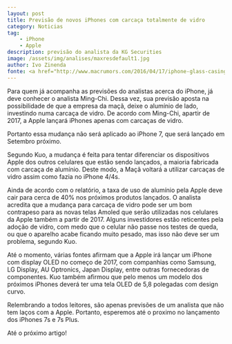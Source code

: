 ```yaml
---
layout: post
title: Previsão de novos iPhones com carcaça totalmente de vidro
category: Noticias
tag:
    - iPhone
    - Apple
description: previsão do analista da KG Securities
image: /assets/img/analises/maxresdefault1.jpg
author: Ivo Zinenda
fonte: <a href="http://www.macrumors.com/2016/04/17/iphone-glass-casing-amoled-2017/?utm_source=feedly&utm_medium=webfeeds">Mac Rumors</a>
---
```


Para quem já acompanha as previsões do analistas acerca do iPhone, já deve conhecer o analista Ming-Chi.
Dessa vez, sua previsão aposta na possibilidade de que a empresa da maçã, deixe o alumínio de lado, investindo numa carcaça de vidro.
De acordo com Ming-Chi, apartir de 2017, a Apple lançará iPhones apenas com carcaças de vidro.

Portanto essa mudança não será aplicado ao iPhone 7, que será lançado em Setembro próximo.

Segundo Kuo, a mudança é feita para tentar diferenciar os dispositivos Apple dos outros celulares que estão sendo lançados, a maioria fabricada com carcaça de alumínio. 
Deste modo, a Maçã voltará a utilizar carcaças de vidro assim como fazia no iPhone 4/4s.

Ainda de acordo com o relatório, a taxa de uso de alumínio pela Apple deve cair para cerca de 40% nos próximos produtos lançados. 
O analista acredita que a mudança para carcaça de vidro pode ser um bom contrapeso para as novas telas Amoled que serão utilizadas nos celulares da Apple também a partir de 2017. 
Alguns investidores estão reticentes pela adoção de vidro, com medo que o celular não passe nos testes de queda, ou que o aparelho acabe ficando muito pesado, mas isso não deve ser um problema, segundo Kuo.

Até o momento, várias fontes afirmam que a Apple irá lançar um iPhone com display OLED no começo de 2017, com companhias como Samsung, LG Display, AU Optronics, Japan Display, entre outras fornecedoras de componentes. Kuo também afirmou que pelo menos um modelo dos próximos iPhones deverá ter uma tela OLED de 5,8 polegadas com design curvo.

Relembrando a todos leitores, são apenas previsões de um analista que não tem laços com a Apple.
Portanto, esperemos até o proximo no lançamento dos iPhones 7s e 7s Plus.

Até o próximo artigo!